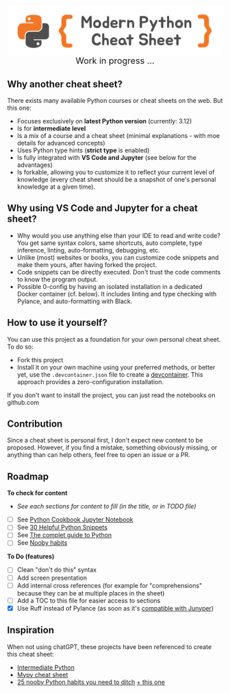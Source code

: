 <img src="https://github.com/ddahan/modern-python-cheat-sheet/blob/main/resources/logo/logo.png?raw=true"
     alt="Logo"
     style="float: left; margin-right: 10px;"
     />

<p style="text-align: center; font-size: 20px">
Work in progress ...
</p>

## Why another cheat sheet?

There exists many available Python courses or cheat sheets on the web. But this one:

- Focuses exclusively on **latest Python version** (currently: 3.12)
- Is for **intermediate level**
- Is a mix of a course and a cheat sheet (minimal explanations - with moe details for advanced concepts)
- Uses Python type hints (**strict type** is enabled)
- Is fully integrated with **VS Code and Jupyter** (see below for the advantages)
- Is forkable, allowing you to customize it to reflect your current level of knowledge (every cheat sheet should be a snapshot of one's personal knowledge at a given time).

## Why using VS Code and Jupyter for a cheat sheet?

- Why would you use anything else than your IDE to read and write code? You get same syntax colors, same shortcuts, auto complete, type inference, linting, auto-formatting, debugging, etc.
- Unlike (most) websites or books, you can customize code snippets and make them yours, after having forked the project.
- Code snippets can be directly executed. Don't trust the code comments to know the program output.
- Possible 0-config by having an isolated installation in a dedicated Docker container (cf. below). It includes linting and type checking with Pylance, and auto-formatting with Black.

## How to use it yourself?

You can use this project as a foundation for your own personal cheat sheet. To do so:

- Fork this project
- Install it on your own machine using your preferred methods, or better yet, use the `.devcontainer.json` file to create a [devcontainer](https://code.visualstudio.com/docs/devcontainers/containers). This approach provides a zero-configuration installation.

If you don't want to install the project, you can just read the notebooks on github.com

## Contribution

Since a cheat sheet is personal first, I don't expect new content to be proposed. However, if you find a mistake, something obviously missing, or anything than can help others, feel free to open an issue or a PR.

## Roadmap

**To check for content**

- *See each sections for content to fill (in the title, or in TODO file)*
- [ ] See [Python Cookbook Jupyter Notebook](https://github.com/acheamponge/Python-Cookbook-3rd-edition-JupyterNotebook-Code)
- [ ] See [30 Helpful Python Snippets](https://morioh.com/a/271bc88c0100/30-helpful-python-snippets-you-should-learn-today)
- [ ] See [The complet guide to Python](https://www.youtube.com/watch?v=mDKM-JtUhhc)
- [ ] See [Nooby habits](https://www.youtube.com/watch?v=qUeud6DvOWI)

**To Do (features)**

- [ ] Clean "don't do this" syntax
- [ ] Add screen presentation
- [ ] Add internal cross references (for example for "comprehensions" because they can be at multiple places in the sheet)
- [ ] Add a TOC to this file for easier access to sections
- [x] Use Ruff instead of Pylance (as soon as it's [compatible with Junyper](https://github.com/astral-sh/ruff/issues/5188))

## Inspiration

When not using chatGPT, these projects have been referenced to create this cheat sheet:

- [Intermediate Python](https://book.pythontips.com/en/latest/)
- [Mypy cheat sheet](https://mypy.readthedocs.io/en/stable/cheat_sheet_py3.html)
- [25 nooby Python habits you need to ditch](https://www.youtube.com/watch?v=qUeud6DvOWI)  [+ this one](https://www.youtube.com/watch?v=E8NijUYfyus)
